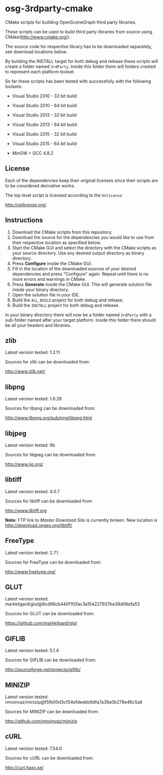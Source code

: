 osg-3rdparty-cmake
==================

CMake scripts for building OpenSceneGraph third party libraries.

These scripts can be used to build third party libraries from source using CMake(http://www.cmake.org/). 

The source code for respective library has to be downloaded separately, see download locations below.

By building the INSTALL target for both debug and release these scripts will create a folder named `3rdParty`.
Inside this folder there will folders created to represent each platform toolset.

So far these scripts has been tested with successfully with the following toolsets:

* Visual Studio 2010 - 32 bit build
* Visual Studio 2010 - 64 bit build

* Visual Studio 2013 - 32 bit build
* Visual Studio 2013 - 64 bit build

* Visual Studio 2015 - 32 bit build
* Visual Studio 2015 - 64 bit build

* MinGW + GCC 4.8.2

License
-------

Each of the dependencies keep their original licenses since their scripts are to be considered derivative works. 

The top level script is licensed according to the `Unlicense`:

http://unlicense.org/


Instructions
------------

1. Download the CMake scripts from this repository.
2. Download the source for the dependencies you would like to use from their respective location as specified below.
3. Start the CMake GUI and select the directory with the CMake scripts as your source directory. Use any desired output directory as binary directory.
4. Press **Configure** inside the CMake GUI. 
5. Fill in the location of the downloaded sources of your desired dependencies and press "Configure" again. Repeat until there is no more errors and warnings in CMake. 
6. Press **Generate** inside the CMake GUI. This will generate solution file inside your binary directory.
7. Open the solution file in your IDE.
8. Build the `ALL_BUILD` project for both debug and release.
9. Build the `INSTALL` project for both debug and release.

In your binary directory there will now be a folder named `3rdParty` with a sub-folder named after your target platform. Inside this folder there should be all your headers and libraries.


zlib
----
Latest version tested: 1.2.11

Sources for zlib can be downloaded from:

http://www.zlib.net/


libpng
------
Latest version tested: 1.6.28

Sources for libpng can be downloaded from:

http://www.libpng.org/pub/png/libpng.html


libjpeg
-------
Latest version tested: 9b

Sources for libjpeg can be downloaded from:

http://www.ijg.org/


libtiff
-------
Latest version tested: 4.0.7

Sources for libtiff can be downloaded from:

http://www.libtiff.org

**Note:** FTP link to *Master Download Site* is currently broken. New location is http://download.osgeo.org/libtiff/


FreeType
--------
Latest version tested: 2.7.1

Sources for FreeType can be downloaded from:

http://www.freetype.org/


GLUT
----
Latest version tested: markkilgard/glut@8cd96cb440f1f2fac3a154227937be39d06efa53

Sources for GLUT can be downloaded from:

https://github.com/markkilgard/glut


GIFLIB
------
Latest version tested: 5.1.4

Sources for GIFLIB can be downloaded from:

http://sourceforge.net/projects/giflib/


MINIZIP
-------

Latest version tested: nmoinvaz/minizip@f5fb00d3cf54efdeebb9dfa7a39a0b279e46c5a8

Sources for MINIZIP can be downloaded from:

http://github.com/nmoinvaz/minizip


cURL
----

Latest version tested: 7.54.0

Sources for cURL can be downloaded from:

http://curl.haxx.se/

